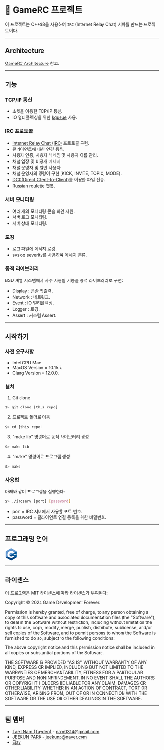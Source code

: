 # 💬 GameRC 프로젝트
이 프로젝트는 C++98을 사용하여 `IRC` (Internet Relay Chat) 서버를 만드는 프로젝트이다.

---

## Architecture
[GameRC Architecture](https://taeil-nam.github.io/ft_irc/) 참고.

---

## 기능
### TCP/IP 통신
- 소켓을 이용한 TCP/IP 통신.
- IO 멀티플렉싱을 위한 [kqueue](https://man.freebsd.org/cgi/man.cgi?kqueue) 사용.

### IRC 프로토콜
- [Internet Relay Chat (IRC)](https://datatracker.ietf.org/doc/html/rfc1459) 프로토콜 구현.
- 클라이언트에 대한 연결 등록.
- 사용자 인증, 사용자 닉네임 및 사용자 이름 관리.
- 채널 입장 및 비공개 메세지.
- 채널 운영자 및 일반 사용자.
- 채널 운영자의 명령어 구현 (KICK, INVITE, TOPIC, MODE).
- [DCC(Direct Client-to-Client)](https://modern.ircdocs.horse/dcc.html)를 이용한 파일 전송.
- Russian roulette 챗봇.

### 서버 모니터링
- 여러 개의 모니터링 콘솔 화면 지원.
- 서버 로그 모니터링.
- 서버 상태 모니터링.

### 로깅
- 로그 파일에 메세지 로깅.
- [syslog severity](https://datatracker.ietf.org/doc/html/rfc5424#section-6.2.1)를 사용하여 메세지 분류.

### 동적 라이브러리
BSD 계열 시스템에서 자주 사용될 기능을 동적 라이브러리로 구현:
- Display : 콘솔 입출력.
- Network : 네트워크.
- Event : IO 멀티플렉싱.
- Logger : 로깅.
- Assert : 커스텀 Assert.

---

## 시작하기
### 사전 요구사항
- Intel CPU Mac.
- MacOS Version = 10.15.7.
- Clang Version = 12.0.0.

### 설치
1. Git clone
```bash
$> git clone [this repo]
```
2. 프로젝트 폴더로 이동  
```bash
$> cd [this repo]
```
3. "make lib" 명령어로 동적 라이브러리 생성  
```bash
$> make lib
```
4. "make" 명령어로 프로그램 생성  
```bash
$> make
```

### 사용법
아래와 같이 프로그램을 실행한다:
```bash
$> ./ircserv [port] [password]
```
- port = IRC 서버에서 사용할 포트 번호.
- password = 클라이언트 연결 등록을 위한 비밀번호.

---

## 프로그래밍 언어
<a href="https://www.w3schools.com/cpp/" target="_blank" rel="noreferrer"> 
  <img src="https://raw.githubusercontent.com/devicons/devicon/master/icons/cplusplus/cplusplus-original.svg" alt="cplusplus" width="40" height="40"/> 
</a>

---

## 라이센스
이 프로그램은 MIT 라이센스에 따라 라이센스가 부여된다:

Copyright © 2024 Game Development Forever.

Permission is hereby granted, free of charge, to any person obtaining a copy of this software and associated documentation files (the "Software"), to deal in the Software without restriction, including without limitation the rights to use, copy, modify, merge, publish, distribute, sublicense, and/or sell copies of the Software, and to permit persons to whom the Software is furnished to do so, subject to the following conditions:

The above copyright notice and this permission notice shall be included in all copies or substantial portions of the Software.

THE SOFTWARE IS PROVIDED "AS IS", WITHOUT WARRANTY OF ANY KIND, EXPRESS OR IMPLIED, INCLUDING BUT NOT LIMITED TO THE WARRANTIES OF MERCHANTABILITY, FITNESS FOR A PARTICULAR PURPOSE AND NONINFRINGEMENT. IN NO EVENT SHALL THE AUTHORS OR COPYRIGHT HOLDERS BE LIABLE FOR ANY CLAIM, DAMAGES OR OTHER LIABILITY, WHETHER IN AN ACTION OF CONTRACT, TORT OR OTHERWISE, ARISING FROM, OUT OF OR IN CONNECTION WITH THE SOFTWARE OR THE USE OR OTHER DEALINGS IN THE SOFTWARE.

---

## 팀 멤버
- [Taeil Nam (Tayden)](https://github.com/Taeil-Nam) - nam0314@gmail.com
- [JEEKUN PARK](https://github.com/jeekpark) - jeekunp@naver.com
- [Ejay](https://github.com/Eonjoo-Oh)
